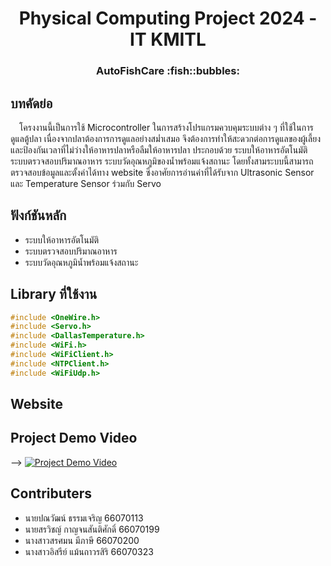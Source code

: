 <h1 align="center">Physical Computing Project 2024 - IT KMITL</h1>
<h3 align="center">AutoFishCare :fish::bubbles:</h3>

## บทคัดย่อ
&emsp;โครงงานนี้เป็นการใช้ Microcontroller ในการสร้างโปรแกรมควบคุมระบบต่าง ๆ ที่ใช้ในการดูแลตู้ปลา เนื่องจากปลาต้องการการดูแลอย่างสม่ำเสมอ จึงต้องการทำให้สะดวกต่อการดูแลของผู้เลี้ยงและป้องกันเวลาที่ไม่ว่างให้อาหารปลาหรือลืมให้อาหารปลา ประกอบด้วย ระบบให้อาหารอัตโนมัติ ระบบตรวจสอบปริมาณอาหาร ระบบวัดอุณหภูมิของน้ำพร้อมแจ้งสถานะ โดยทั้งสามระบบนี้สามารถตรวจสอบข้อมูลและตั้งค่าได้ทาง website ซึ่งอาศัยการอ่านค่าที่ได้รับจาก Ultrasonic Sensor และ Temperature Sensor ร่วมกับ Servo

## ฟังก์ชันหลัก
* ระบบให้อาหารอัตโนมัติ
* ระบบตรวจสอบปริมาณอาหาร
* ระบบวัดอุณหภูมิน้ำพร้อมแจ้งสถานะ

## Library ที่ใช้งาน
```c++
#include <OneWire.h>
#include <Servo.h>
#include <DallasTemperature.h>
#include <WiFi.h>
#include <WiFiClient.h>
#include <NTPClient.h>
#include <WiFiUdp.h>
```

## Website

## Project Demo Video
--> [![Project Demo Video](https://img.youtube.com/vi/JoBmouosOzM/0.jpg)](https://youtu.be/JoBmouosOzM)


## Contributers
* นายปณวัฒน์ ธรรมเจริญ 66070113
* นายสรวิชญ์ กาญจนสันติศักดิ์ 66070199
* นางสาวสรศมน มีภาษี 66070200
* นางสาวอิสรีย์ แม้นถาวรสิริ 66070323
